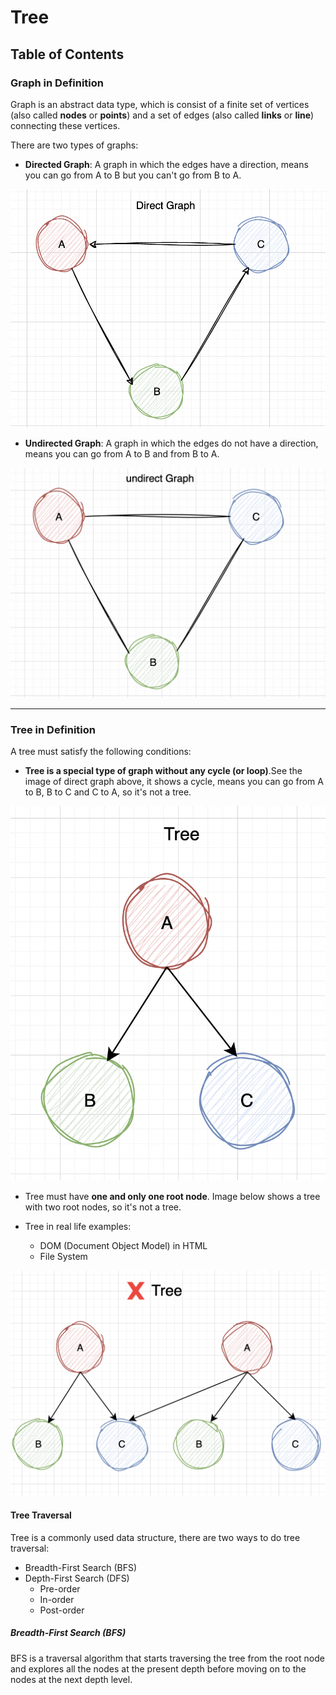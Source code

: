 # Tree

## Table of Contents

### Graph in Definition

Graph is an abstract data type, which is consist of a finite set of vertices (also called **nodes** or **points**) and a set of edges (also called **links** or **line**) connecting these vertices.

There are two types of graphs:

- **Directed Graph**: A graph in which the edges have a direction, means you can go from A to B but you can't go from B to A.

![Directed Graph](./screenshots//direct-graph.png)

- **Undirected Graph**: A graph in which the edges do not have a direction, means you can go from A to B and from B to A.

![Undirected Graph](./screenshots//undirect-graph.png)

---

### Tree in Definition

A tree must satisfy the following conditions:

- **Tree is a special type of graph without any cycle (or loop)**.See the image of direct graph above, it shows a cycle, means you can go from A to B, B to C and C to A, so it's not a tree.

![Tree](./screenshots/tree.png)

- Tree must have **one and only one root node**. Image below shows a tree with two root nodes, so it's not a tree.

- Tree in real life examples:
  - DOM (Document Object Model) in HTML
  - File System

![Tree](./screenshots/not-a-tree.png)

#### Tree Traversal

Tree is a commonly used data structure, there are two ways to do tree traversal:

- Breadth-First Search (BFS)
- Depth-First Search (DFS)
  - Pre-order
  - In-order
  - Post-order

##### Breadth-First Search (BFS)

BFS is a traversal algorithm that starts traversing the tree from the root node and explores all the nodes at the present depth before moving on to the nodes at the next depth level.

